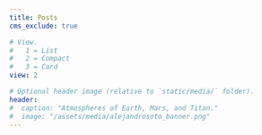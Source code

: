 ```yaml
---
title: Posts
cms_exclude: true

# View.
#   1 = List
#   2 = Compact
#   3 = Card
view: 2

# Optional header image (relative to `static/media/` folder).
header:
#  caption: "Atmospheres of Earth, Mars, and Titan."
#  image: "/assets/media/alejandrosoto_banner.png"
---
```

